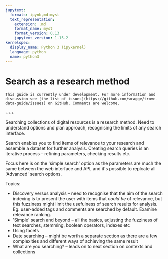 ```yaml
---
jupytext:
  formats: ipynb,md:myst
  text_representation:
    extension: .md
    format_name: myst
    format_version: 0.13
    jupytext_version: 1.15.2
kernelspec:
  display_name: Python 3 (ipykernel)
  language: python
  name: python3
---
```


# Search as a research method

```{attention}
This guide is currently under development. For more information and discussion see [the list of issues](https://github.com/wragge/trove-data-guide/issues) on GitHub. Comments are welcome.
```

+++

Searching collections of digital resources is a research method. Need to understand options and plan approach, recognising the limits of any search interface.

Search enables you to find items of relevance to your research and assemble a dataset for further analysis. Creating search queries is an iterative process – refining parameters, checking results etc.

Focus here is on the 'simple search' option as the parameters are much the same between the web interface and API, and it's possible to replcate all 'Advanced' search options.

Topics:

- Discovery versus analysis – need to recognise that the aim of the search indexing is to present the user with items that *could be* of relevance, but this fuzziness might limit the usefulness of search results for analysis. Eg: user-added tags and comments are searched by default. Examine relevance ranking.
- 'Simple' search and beyond – all the basics, adjusting the fuzziness of text searches, stemming, boolean operators, indexes etc
- Using facets
- Date searching – might be worth a separate section as there are a few complexities and different ways of achieving the same result
- What are you searching? – leads on to next section on contexts and collections

```{code-cell} ipython3

```
